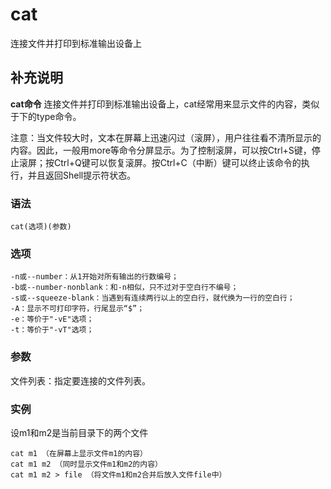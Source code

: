 cat
===

连接文件并打印到标准输出设备上

## 补充说明

**cat命令** 连接文件并打印到标准输出设备上，cat经常用来显示文件的内容，类似于下的type命令。

注意：当文件较大时，文本在屏幕上迅速闪过（滚屏），用户往往看不清所显示的内容。因此，一般用more等命令分屏显示。为了控制滚屏，可以按Ctrl+S键，停止滚屏；按Ctrl+Q键可以恢复滚屏。按Ctrl+C（中断）键可以终止该命令的执行，并且返回Shell提示符状态。

###  语法 

```shell
cat(选项)(参数)
```

###  选项 

```shell
-n或--number：从1开始对所有输出的行数编号；
-b或--number-nonblank：和-n相似，只不过对于空白行不编号；
-s或--squeeze-blank：当遇到有连续两行以上的空白行，就代换为一行的空白行；
-A：显示不可打印字符，行尾显示“$”；
-e：等价于"-vE"选项；
-t：等价于"-vT"选项；
```

###  参数 

文件列表：指定要连接的文件列表。

###  实例 

设m1和m2是当前目录下的两个文件

```shell
cat m1 （在屏幕上显示文件m1的内容）
cat m1 m2 （同时显示文件m1和m2的内容）
cat m1 m2 > file （将文件m1和m2合并后放入文件file中）
```


<!-- Linux命令行搜索引擎：https://jaywcjlove.github.io/linux-command/ -->
